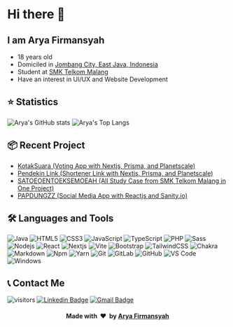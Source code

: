 # Hi there 👋

## I am Arya Firmansyah

- 18 years old
- Domiciled in [Jombang City, East Java, Indonesia](https://goo.gl/maps/vVf2KoqNcZRZTJtS7)
- Student at [SMK Telkom Malang](https://www.smktelkom-mlg.sch.id)
- Have an interest in UI/UX and Website Development

## ⭐ Statistics
![Arya's GitHub stats](https://github-readme-stats.vercel.app/api?username=aryafirmansyah2&show_icons=true&theme=tokyonight)
![Arya's Top Langs](https://github-readme-stats.vercel.app/api/top-langs/?username=aryafirmansyah2&theme=tokyonight&layout=compact)

## 📦 Recent Project

- <a href="https://github.com/nuflakbrr/kotaksuara">KotakSuara (Voting App with Nextjs, Prisma, and Planetscale)</a>
- <a href="https://github.com/nuflakbrr/pendekin-link">Pendekin Link (Shortener Link with Nextjs, Prisma, and Planetscale)</a>
- <a href="https://github.com/nuflakbrr/satoeoentoeksemoeah">SATOEOENTOEKSEMOEAH (All Study Case from SMK Telkom Malang in One Project)</a>
- <a href="https://github.com/nuflakbrr/papdungzz_frontend">PAPDUNGZZ (Social Media App with Reactjs and Sanity.io)</a>

## 🛠 Languages and Tools
![Java](http://img.shields.io/badge/-Java-5B4638?style=flat-square&logo=java&logoColor=ffffff)
![HTML5](https://img.shields.io/badge/-HTML5-%23E44D27?style=flat-square&logo=html5&logoColor=ffffff)
![CSS3](https://img.shields.io/badge/-CSS3-%231572B6?style=flat-square&logo=css3)
![JavaScript](https://img.shields.io/badge/-JavaScript-%23F7DF1C?style=flat-square&logo=javascript&logoColor=000000&labelColor=%23F7DF1C&color=%23FFCE5A)
![TypeScript](https://img.shields.io/badge/-TypeScript-%23007ACC.svg?style=flat-square&logo=typescript&logoColor=white)
![PHP](https://img.shields.io/badge/-php-%23777BB4.svg?style=flat-square&logo=php&logoColor=white)
![Sass](https://img.shields.io/badge/-Sass-%23CC6699?style=flat-square&logo=sass&logoColor=ffffff)
![Nodejs](https://img.shields.io/badge/-Node-339933?style=flat-square&logo=Node.js&logoColor=ffffff)
![React](https://img.shields.io/badge/-React-61DAFB?style=flat-square&logo=react&logoColor=ffffff)
![Nextjs](https://img.shields.io/badge/-Next-black?style=flat-square&logo=next.js&logoColor=white)
![Vite](https://img.shields.io/badge/-Vite-B73BFE?style=flat-square&logo=vite&logoColor=FFD62E)
![Bootstrap](https://img.shields.io/badge/-Bootstrap-563D7C?style=flat-square&logo=Bootstrap)
![TailwindCSS](https://img.shields.io/badge/-TailwindCSS-%2338B2AC.svg?style=flat-square&logo=tailwind-css&logoColor=white)
![Chakra](https://img.shields.io/badge/-ChakraUI-%234ED1C5.svg?style=flat-square&logo=chakraui&logoColor=white)
![Markdown](https://img.shields.io/badge/-Markdown-%23000000.svg?style=flat-square&logo=markdown&logoColor=white)
![Npm](https://img.shields.io/badge/-npm-CB3837?style=flat-square&logo=npm)
![Yarn](https://img.shields.io/badge/-yarn-%232C8EBB.svg?style=flat-square&logo=yarn&logoColor=white)
![Git](https://img.shields.io/badge/-Git-%23F05032?style=flat-square&logo=git&logoColor=%23ffffff)
![GitLab](https://img.shields.io/badge/-Gitlab-%23181717.svg?style=flat-square&logo=gitlab&logoColor=white)
![GitHub](https://img.shields.io/badge/-GitHub-181717?style=flat-square&logo=github)
![VS Code](http://img.shields.io/badge/-VS%20Code-007ACC?style=flat-square&logo=visual-studio-code&logoColor=ffffff)
![Windows](http://img.shields.io/badge/-Windows-0078D6?style=flat-square&logo=windows&logoColor=ffffff)

## 📞 Contact Me
![visitors](https://visitor-badge.glitch.me/badge?page_id=aryafirmansyah2)
[![Linkedin Badge](https://img.shields.io/badge/-nuflakbrr-blue?style=flat-square&logo=Linkedin&logoColor=white&link=https://www.linkedin.com/public-profile/in/nuflakbrr)](https://www.linkedin.com/public-profile/in/nuflakbrr)
[![Gmail Badge](https://img.shields.io/badge/-aryafirmansyah200404@gmail.com-c14438?style=flat-square&logo=Gmail&logoColor=white&link=mailto:naufalakbar378@gmail.com)](mailto:aryafirmansyah200404@gmail.com)

<div align="center">
    <h4 align="center">Made with &nbsp;❤️&nbsp; by <a href="https://instagram.com/aryfrmsyh_">Arya Firmansyah</a></h4>
</div>

<!--
**aryafirmansyah2/aryafirmansyah2** is a ✨ _special_ ✨ repository because its `README.md` (this file) appears on your GitHub profile.

Here are some ideas to get you started:

- 🔭 I’m currently working on ...
- 🌱 I’m currently learning ...
- 👯 I’m looking to collaborate on ...
- 🤔 I’m looking for help with ...
- 💬 Ask me about ...
- 📫 How to reach me: ...
- 😄 Pronouns: ...
- ⚡ Fun fact: ...
-->
